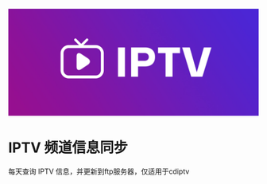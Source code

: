 

![封面](https://raw.githubusercontent.com/Alano-i/Plugins/refs/heads/main/NH-Plugins/iptv_monitor/logo.jpg)

# IPTV 频道信息同步
每天查询 IPTV 信息，并更新到ftp服务器，仅适用于cdiptv
